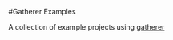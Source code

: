 #Gatherer Examples

A collection of example projects using [gatherer](https://github.com/pshrmn/gatherer)
